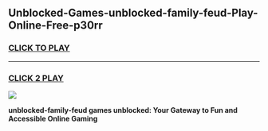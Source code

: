 
## Unblocked-Games-unblocked-family-feud-Play-Online-Free-p30rr
<h3>
<a href="https://premium76.site?title=unblocked-family-feud&ref=26A">CLICK TO PLAY</a></h3>
<hr>

<h3>
<a href="https://premium76.site?title=unblocked-family-feud&ref=26A">CLICK 2 PLAY</a>
  
</h3>

<a href="https://premium76.site?title=unblocked-family-feud&ref=26A"><img src="https://clearcache.store/games.png"></a>


**unblocked-family-feud games unblocked: Your Gateway to Fun and Accessible Online Gaming**
